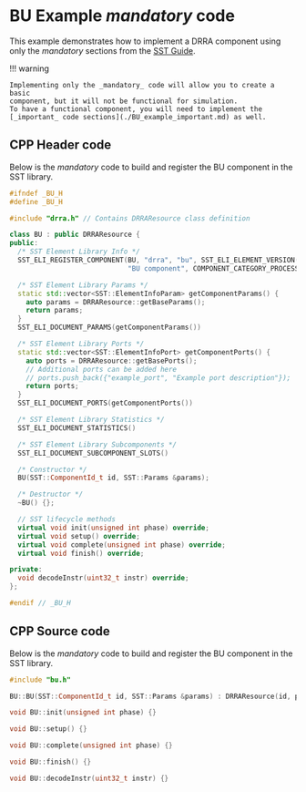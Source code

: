 # BU Example _mandatory_ code

This example demonstrates how to implement a DRRA component using only
the _mandatory_ sections from the [SST Guide](../../HowToGuides/SST_Guide.md).

!!! warning

    Implementing only the _mandatory_ code will allow you to create a basic
    component, but it will not be functional for simulation.
    To have a functional component, you will need to implement the
    [_important_ code sections](./BU_example_important.md) as well.

## CPP Header code

Below is the _mandatory_ code to build and register the BU component in the SST library.

```cpp
#ifndef _BU_H
#define _BU_H

#include "drra.h" // Contains DRRAResource class definition

class BU : public DRRAResource {
public:
  /* SST Element Library Info */
  SST_ELI_REGISTER_COMPONENT(BU, "drra", "bu", SST_ELI_ELEMENT_VERSION(1, 0, 0),
                             "BU component", COMPONENT_CATEGORY_PROCESSOR)

  /* SST Element Library Params */
  static std::vector<SST::ElementInfoParam> getComponentParams() {
    auto params = DRRAResource::getBaseParams();
    return params;
  }
  SST_ELI_DOCUMENT_PARAMS(getComponentParams())

  /* SST Element Library Ports */
  static std::vector<SST::ElementInfoPort> getComponentPorts() {
    auto ports = DRRAResource::getBasePorts();
    // Additional ports can be added here
    // ports.push_back({"example_port", "Example port description"});
    return ports;
  }
  SST_ELI_DOCUMENT_PORTS(getComponentPorts())

  /* SST Element Library Statistics */
  SST_ELI_DOCUMENT_STATISTICS()

  /* SST Element Library Subcomponents */
  SST_ELI_DOCUMENT_SUBCOMPONENT_SLOTS()

  /* Constructor */
  BU(SST::ComponentId_t id, SST::Params &params);

  /* Destructor */
  ~BU() {};

  // SST lifecycle methods
  virtual void init(unsigned int phase) override;
  virtual void setup() override;
  virtual void complete(unsigned int phase) override;
  virtual void finish() override;

private:
  void decodeInstr(uint32_t instr) override;
};

#endif // _BU_H
```

## CPP Source code

Below is the _mandatory_ code to build and register the BU component in the SST library.

```cpp
#include "bu.h"

BU::BU(SST::ComponentId_t id, SST::Params &params) : DRRAResource(id, params) {}

void BU::init(unsigned int phase) {}

void BU::setup() {}

void BU::complete(unsigned int phase) {}

void BU::finish() {}

void BU::decodeInstr(uint32_t instr) {}
```
